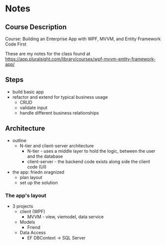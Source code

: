 # Notes

## Course Description

Course: Building an Enterprise App with WPF, MVVM, and Entity Framework Code First

These are my notes for the class found at https://app.pluralsight.com/library/courses/wpf-mvvm-entity-framework-app/

## Steps

* build basic app
* refactor and extend for typical business usage
  * CRUD
  * validate input
  * handle different business relationships

## Architecture

* outline
  * N-tier and client-server architecture
    * N-tier - uses a middle layer to hold the logic, between the user and the database
    * client-server - the backend code exists along side the client code (UI)
* the app: friedn oragnized
  * plan layout
  * set up the solution

### The app's layout

* 3 projects
  * client (WPF)
    * MVVM - view, viemodel, data service
  * Models
    * Friend
  * Data Access
    * EF DBContext -> SQL Server
